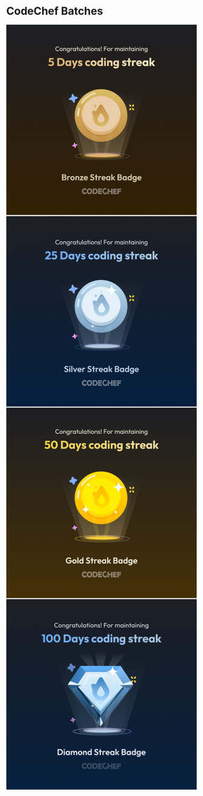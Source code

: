 # CodeChef Batches

![CodeChef Badge](assets/CodeChefBadge(Bronze).png)
![CodeChef Badge](assets/CodeChefBadge(Silver).png)
![CodeChef Badge](assets/CodeChefBadge(Gold).png)
![CodeChef Badge](assets/CodeChefBadge(Diamond).png)
